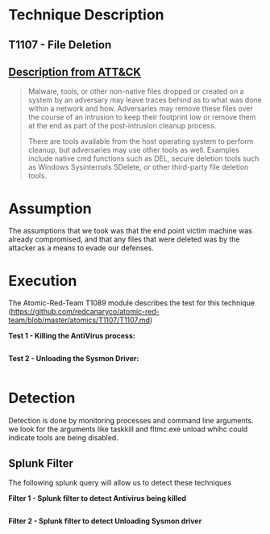 # Technique Description

## T1107 - File Deletion
## [Description from ATT&CK](https://attack.mitre.org/techniques/T1107/)
<blockquote>
Malware, tools, or other non-native files dropped or created on a system by an adversary may leave traces behind as to what was done within a network and how. Adversaries may remove these files over the course of an intrusion to keep their footprint low or remove them at the end as part of the post-intrusion cleanup process.

There are tools available from the host operating system to perform cleanup, but adversaries may use other tools as well. Examples include native cmd functions such as DEL, secure deletion tools such as Windows Sysinternals SDelete, or other third-party file deletion tools.
</blockquote>

# Assumption
The assumptions that we took was that the end point victim machine was already compromised, and that any files that were deleted was by the attacker as a means to evade our defenses.

# Execution
The Atomic-Red-Team T1089 module describes the test for this technique (https://github.com/redcanaryco/atomic-red-team/blob/master/atomics/T1107/T1107.md)

<b>Test 1 - Killing the AntiVirus process:</b>
<p align="center">
  <img src="">
</p>

<b>Test 2 - Unloading the Sysmon Driver:</b>
<p align="center">
  <img src="">
</p>

# Detection
Detection is done by monitoring processes and command line arguments. we look for the arguments like taskkill and fltmc.exe unload whihc could indicate tools are being disabled.

## Splunk Filter
The following splunk query will allow us to detect these techniques

<b>Filter 1 - Splunk filter to detect Antivirus being killed</b>
<p align="center">
  <img src="">
</p>

<b>Filter 2 - Splunk filter to detect Unloading Sysmon driver</b>
<p align="center">
  <img src="">
</p>
